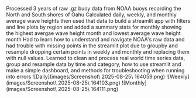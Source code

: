 Processed 3 years of raw .gz buoy data from NOAA buoys recording the North and South shores of Oahu
Calculated daily, weekly, and monthly average wave heights then used that data to build a streamlit app with filters and line plots by region and added a summary stats for monthly showing the highest avergae wave height month and lowest average wave height month
Had to learn how to understand and navigate NOAA's raw data and had trouble with missing points in the streamlit plot due to groupby and resample dropping certain points in weekly and monthly and replacing them with null values.
Learned to clean and process real world time series data, group and resample data by time and category, how to use streamlit and make a simple dashboard, and methods for troubleshooting when running into errors
![Daily](images/Screenshot\ 2025-08-25\ 164059.png)
![Weekly](images/Screenshot\ 2025-08-25\ 164103.png)
![Monthly](images/Screenshot\ 2025-08-25\ 164111.png)
